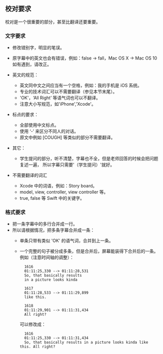 ## 校对要求

校对是一个很重要的部分，甚至比翻译还要重要。

### 文字要求
- 修改错别字，明显的笔误。
- 原字幕中的英文也会有错误，例如：false -> fall，Mac OS X -> Mac OS 10如有遇到，请改正。
- 英文的规范：
    - 英文同中文之间应当有一个空格，例如：我的手机是 iOS 系统。
    - 专业的技术词汇可以不需要翻译（参见本节末尾）。
    - 'OK'，‘All Right’ 等语气词也可以不翻译。
    - 注意大小写规范，如'iPhone','Xcode'。
- 标点的要求：
    - 全部使用中文标点。
    - 使用 ‘-’ 来区分不同人的对话。 
    - 原文中例如 [COUGH] 等类似的部分不需要翻译。
- 其它：
    - 学生提问的部分，听不清楚，字幕也不全，但是老师回答的时候会把问题复述一遍，
      所以字幕只需要'（学生提问）'就好。

- 不需要翻译的词汇
    - Xcode 中的词语，例如：Story board。
    - model, view, controller, view controller 等。
    - true, false 等 Swift 中的关键字。

### 格式要求
- 把一条字幕中的多行合并成一行。
- 所以请根据情况，把多条字幕合并成一条：
    - 单条只带有类似 'OK' 的语气词，合并到上一条。
    - 一个完整的句子被分成多条，但是合并后，屏幕能装得下合并后的一条。  
      例如（注意时间轴的调整）：  

            1616
            01:11:25,330 --> 01:11:28,531
            So, that basically results   
            in a picture looks kinda    

            1617
            01:11:28,533 --> 01:11:29,899
            like this.           

            1618
            01:11:29,901 --> 01:11:31,434
            All right?   
      可以修改成：

            1616
            01:11:25,330 --> 01:11:31,434
            So, that basically results in a picture looks kinda like this. All right? 


